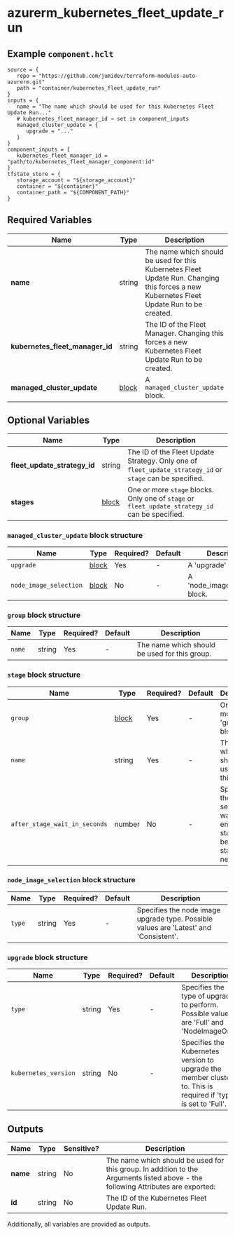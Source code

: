 # azurerm_kubernetes_fleet_update_run



## Example `component.hclt`

```hcl
source = {
   repo = "https://github.com/jumidev/terraform-modules-auto-azurerm.git"   
   path = "container/kubernetes_fleet_update_run"   
}
inputs = {
   name = "The name which should be used for this Kubernetes Fleet Update Run..."   
   # kubernetes_fleet_manager_id → set in component_inputs
   managed_cluster_update = {
      upgrade = "..."      
   }   
}
component_inputs = {
   kubernetes_fleet_manager_id = "path/to/kubernetes_fleet_manager_component:id"   
}
tfstate_store = {
   storage_account = "${storage_account}"   
   container = "${container}"   
   container_path = "${COMPONENT_PATH}"   
}
```

## Required Variables

| Name | Type |  Description |
| ---- | --------- |  ----------- |
| **name** | string |  The name which should be used for this Kubernetes Fleet Update Run. Changing this forces a new Kubernetes Fleet Update Run to be created. | 
| **kubernetes_fleet_manager_id** | string |  The ID of the Fleet Manager. Changing this forces a new Kubernetes Fleet Update Run to be created. | 
| **managed_cluster_update** | [block](#managed_cluster_update-block-structure) |  A `managed_cluster_update` block. | 

## Optional Variables

| Name | Type |  Description |
| ---- | --------- |  ----------- |
| **fleet_update_strategy_id** | string |  The ID of the Fleet Update Strategy. Only one of `fleet_update_strategy_id` or `stage` can be specified. | 
| **stages** | [block](#stage-block-structure) |  One or more `stage` blocks. Only one of `stage` or `fleet_update_strategy_id` can be specified. | 

### `managed_cluster_update` block structure

| Name | Type | Required? | Default | Description |
| ---- | ---- | --------- | ------- | ----------- |
| `upgrade` | [block](#upgrade-block-structure) | Yes | - | A 'upgrade' block. |
| `node_image_selection` | [block](#node_image_selection-block-structure) | No | - | A 'node_image_selection' block. |

### `group` block structure

| Name | Type | Required? | Default | Description |
| ---- | ---- | --------- | ------- | ----------- |
| `name` | string | Yes | - | The name which should be used for this group. |

### `stage` block structure

| Name | Type | Required? | Default | Description |
| ---- | ---- | --------- | ------- | ----------- |
| `group` | [block](#group-block-structure) | Yes | - | One or more 'group' blocks. |
| `name` | string | Yes | - | The name which should be used for this stage. |
| `after_stage_wait_in_seconds` | number | No | - | Specifies the time in seconds to wait at the end of this stage before starting the next one. |

### `node_image_selection` block structure

| Name | Type | Required? | Default | Description |
| ---- | ---- | --------- | ------- | ----------- |
| `type` | string | Yes | - | Specifies the node image upgrade type. Possible values are 'Latest' and 'Consistent'. |

### `upgrade` block structure

| Name | Type | Required? | Default | Description |
| ---- | ---- | --------- | ------- | ----------- |
| `type` | string | Yes | - | Specifies the type of upgrade to perform. Possible values are 'Full' and 'NodeImageOnly'. |
| `kubernetes_version` | string | No | - | Specifies the Kubernetes version to upgrade the member clusters to. This is required if 'type' is set to 'Full'. |



## Outputs

| Name | Type | Sensitive? | Description |
| ---- | ---- | --------- | --------- |
| **name** | string | No  | The name which should be used for this group. In addition to the Arguments listed above - the following Attributes are exported: | 
| **id** | string | No  | The ID of the Kubernetes Fleet Update Run. | 

Additionally, all variables are provided as outputs.
